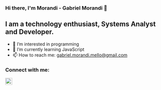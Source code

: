 ### Hi there, I'm Morandi - Gabriel Morandi 👋

## I am a technology enthusiast, Systems Analyst and Developer.

- 👀 I’m interested in programming
- 🌱 I’m currently learning JavaScript
- 📫 How to reach me: gabriel.morandi.mello@gmail.com

### Connect with me:

[<img align="left" alt="social-media-profile | Instagram" width="22px" src="https://cdn.jsdelivr.net/npm/simple-icons@v3/icons/instagram.svg" />](https://www.instagram.com/morandi_gabriel/)

<br />
